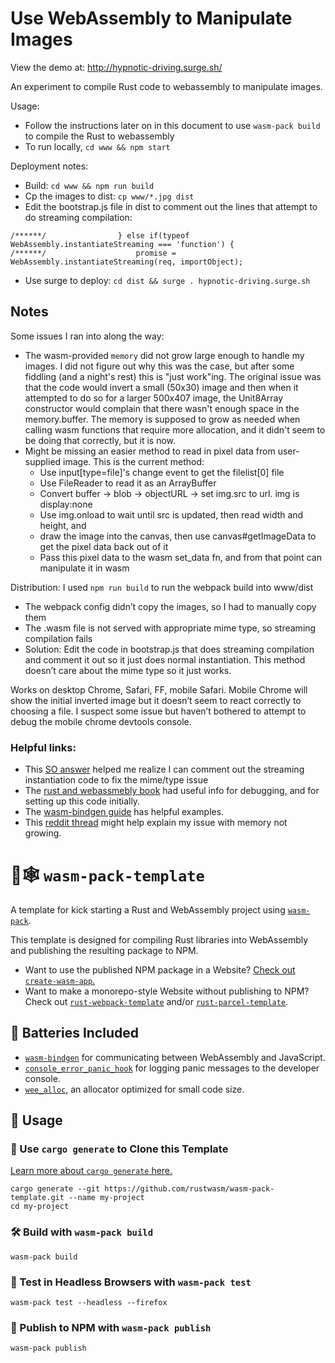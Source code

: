 # Use WebAssembly to Manipulate Images

View the demo at: http://hypnotic-driving.surge.sh/

An experiment to compile Rust code to webassembly to manipulate images.

Usage:

- Follow the instructions later on in this document to use `wasm-pack build` to compile the Rust to webassembly
- To run locally, `cd www && npm start`

Deployment notes:

- Build: `cd www && npm run build`
- Cp the images to dist: `cp www/*.jpg dist`
- Edit the bootstrap.js file in dist to comment out the lines that attempt to do streaming compilation:

```
/******/ 				} else if(typeof WebAssembly.instantiateStreaming === 'function') {
/******/ 					promise = WebAssembly.instantiateStreaming(req, importObject);
```

- Use surge to deploy: `cd dist && surge . hypnotic-driving.surge.sh`

## Notes

Some issues I ran into along the way:

- The wasm-provided `memory` did not grow large enough to handle my images. I did not figure out why this was the case, but after some fiddling (and a night's rest) this is "just work"ing. The original issue was that the code would invert a small (50x30) image and then when it attempted to do so for a larger 500x407 image, the Unit8Array constructor would complain that there wasn't enough space in the memory.buffer. The memory is supposed to grow as needed when calling wasm functions that require more allocation, and it didn't seem to be doing that correctly, but it is now.
- Might be missing an easier method to read in pixel data from user-supplied image. This is the current method:
  - Use input[type=file]'s change event to get the filelist[0] file
  - Use FileReader to read it as an ArrayBuffer
  - Convert buffer -> blob -> objectURL -> set img.src to url. img is display:none
  - Use img.onload to wait until src is updated, then read width and height, and
  - draw the image into the canvas, then use canvas#getImageData to get the pixel data back out of it
  - Pass this pixel data to the wasm set_data fn, and from that point can manipulate it in wasm

Distribution:
I used `npm run build` to run the webpack build into www/dist

- The webpack config didn’t copy the images, so I had to manually copy them
- The .wasm file is not served with appropriate mime type, so streaming compilation fails
- Solution: Edit the code in bootstrap.js that does streaming compilation and comment it out so it just does normal instantiation. This method doesn’t care about the mime type so it just works.

Works on desktop Chrome, Safari, FF, mobile Safari. Mobile Chrome will show the initial inverted image but it doesn’t seem to react correctly to choosing a file. I suspect some issue but haven’t bothered to attempt to debug the mobile chrome devtools console.

### Helpful links:

- This [SO answer](https://stackoverflow.com/questions/50589083/typeerror-failed-to-execute-compile-on-webassembly-incorrect-response-mime/52732108#52732108) helped me realize I can comment out the streaming instantiation code to fix the mime/type issue
- The [rust and webassmebly book](https://rustwasm.github.io/book/game-of-life/debugging.html) had useful info for debugging, and for setting up this code initially.
- The [wasm-bindgen guide](https://rustwasm.github.io/wasm-bindgen/introduction.html) has helpful examples.
- This [reddit thread](https://www.reddit.com/r/rust/comments/7knkrk/wasm_issues_when_using_more_than_one_memory_page/#ampf=undefined) might help explain my issue with memory not growing.

# 🦀🕸️ `wasm-pack-template`

A template for kick starting a Rust and WebAssembly project using
[`wasm-pack`](https://github.com/rustwasm/wasm-pack).

This template is designed for compiling Rust libraries into WebAssembly and
publishing the resulting package to NPM.

- Want to use the published NPM package in a Website? [Check out
  `create-wasm-app`.](https://github.com/rustwasm/create-wasm-app)
- Want to make a monorepo-style Website without publishing to NPM? Check out
  [`rust-webpack-template`](https://github.com/rustwasm/rust-webpack-template)
  and/or
  [`rust-parcel-template`](https://github.com/rustwasm/rust-parcel-template).

## 🔋 Batteries Included

- [`wasm-bindgen`](https://github.com/rustwasm/wasm-bindgen) for communicating
  between WebAssembly and JavaScript.
- [`console_error_panic_hook`](https://github.com/rustwasm/console_error_panic_hook)
  for logging panic messages to the developer console.
- [`wee_alloc`](https://github.com/rustwasm/wee_alloc), an allocator optimized
  for small code size.

## 🚴 Usage

### 🐑 Use `cargo generate` to Clone this Template

[Learn more about `cargo generate` here.](https://github.com/ashleygwilliams/cargo-generate)

```
cargo generate --git https://github.com/rustwasm/wasm-pack-template.git --name my-project
cd my-project
```

### 🛠️ Build with `wasm-pack build`

```
wasm-pack build
```

### 🔬 Test in Headless Browsers with `wasm-pack test`

```
wasm-pack test --headless --firefox
```

### 🎁 Publish to NPM with `wasm-pack publish`

```
wasm-pack publish
```
